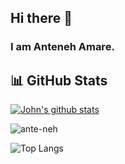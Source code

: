 ## Hi there 👋
### I am Anteneh Amare.

## 📊 GitHub Stats

 [![John's github stats](https://bad-apple-github-readme.vercel.app/api?username=ante-neh&show_icons=true&count_private=true&line_height=20&icon_color=00b3ff&theme=blue-green&title_color=00b3ff)](#)
<p><img align="center" src="https://github-readme-streak-stats.herokuapp.com/?user=ante-neh&" alt="ante-neh" /></p>

<!-- If you want to include top languages -->
![Top Langs](https://github-readme-stats.vercel.app/api/top-langs/?username=&layout=compact&theme=default)
<!--
**ante-neh/ante-neh** is a ✨ _special_ ✨ repository because its `README.md` (this file) appears on your GitHub profile.

